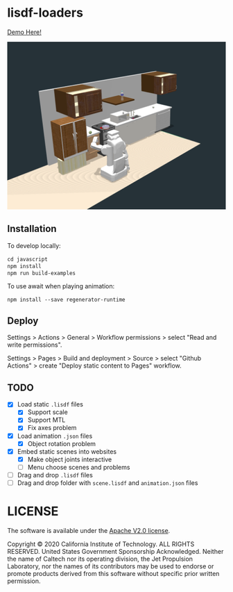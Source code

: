 # lisdf-loaders

[Demo Here!](https://zt-yang.github.io/lisdf-loaders/javascript/example/bundle/index.html)

![Example simple.html](media/static.png)

## Installation

To develop locally:

```shell
cd javascript
npm install
npm run build-examples
```

To use await when playing animation:

```shell
npm install --save regenerator-runtime
```

## Deploy

Settings > Actions > General > Workflow permissions > select "Read and write permissions".

Settings > Pages > Build and deployment > Source > select "Github Actions" > create "Deploy static content to Pages" workflow.

## TODO

- [x] Load static `.lisdf` files
  - [x] Support scale
  - [x] Support MTL
  - [x] Fix axes problem
- [x] Load animation `.json` files
  - [x] Object rotation problem
- [x] Embed static scenes into websites
  - [x] Make object joints interactive
  - [ ] Menu choose scenes and problems
- [ ] Drag and drop `.lisdf` files
- [ ] Drag and drop folder with `scene.lisdf` and `animation.json` files

# LICENSE

The software is available under the [Apache V2.0 license](./LICENSE).

Copyright © 2020 California Institute of Technology. ALL RIGHTS
RESERVED. United States Government Sponsorship Acknowledged.
Neither the name of Caltech nor its operating division, the
Jet Propulsion Laboratory, nor the names of its contributors may be
used to endorse or promote products derived from this software
without specific prior written permission.
